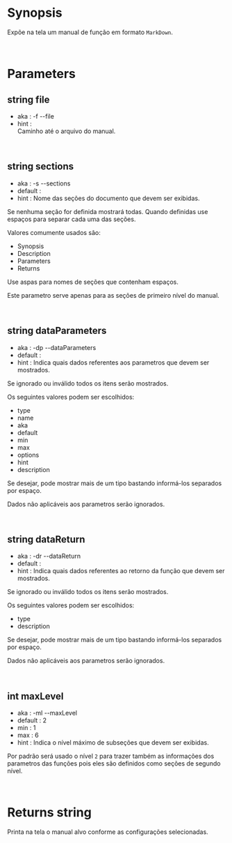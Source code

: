 # Synopsis

Expõe na tela um manual de função em formato `MarkDown`.



&nbsp;

# Parameters

## string file

- aka       : -f --file
- hint      :  
  Caminho até o arquivo do manual.


&nbsp;

## string sections

- aka       : -s --sections
- default   : 
- hint      :
  Nome das seções do documento que devem ser exibidas.

Se nenhuma seção for definida mostrará todas.
Quando definidas use espaços para separar cada uma das seções.

Valores comumente usados são:
- Synopsis
- Description
- Parameters
- Returns

Use aspas para nomes de seções que contenham espaços.

Este parametro serve apenas para as seções de primeiro nível do manual.


&nbsp;

## string dataParameters

- aka       : -dp --dataParameters
- default   : 
- hint      :
  Indica quais dados referentes aos parametros que devem ser mostrados.

Se ignorado ou inválido todos os itens serão mostrados.

Os seguintes valores podem ser escolhidos:
- type
- name
- aka
- default
- min
- max
- options
- hint
- description

Se desejar, pode mostrar mais de um tipo bastando informá-los separados por 
espaço.

Dados não aplicáveis aos parametros serão ignorados.


&nbsp;

## string dataReturn

- aka       : -dr --dataReturn
- default   : 
- hint      :
  Indica quais dados referentes ao retorno da função que devem ser mostrados.

Se ignorado ou inválido todos os itens serão mostrados.

Os seguintes valores podem ser escolhidos:
- type
- description

Se desejar, pode mostrar mais de um tipo bastando informá-los separados por 
espaço.

Dados não aplicáveis aos parametros serão ignorados.



&nbsp;

## int maxLevel

- aka       : -ml --maxLevel
- default   : 2
- min       : 1
- max       : 6
- hint      :
  Indica o nível máximo de subseções que devem ser exibidas.

Por padrão será usado o nível `2` para trazer também as informações dos 
parametros das funções pois eles são definidos como seções de segundo nível.



&nbsp;

# Returns string

Printa na tela o manual alvo conforme as configurações selecionadas.
